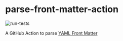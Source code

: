 # parse-front-matter-action

![run-tests](https://github.com/kjirou/parse-front-matter-action/actions/workflows/run-tests.yml/badge.svg)

A GitHub Action to parse [YAML Front Matter](https://jekyllrb.com/docs/front-matter/)
